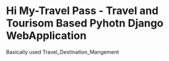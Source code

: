 # Hi My-Travel Pass - Travel and Tourisom Based Pyhotn Django WebApplication
Basically used Travel_Destination_Mangement
